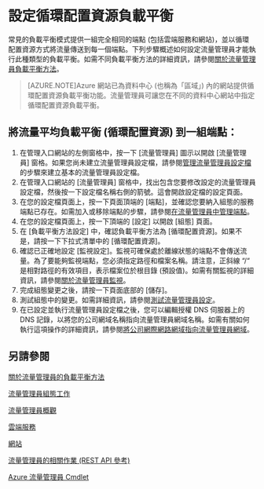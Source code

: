 <properties
   pageTitle="設定流量管理員循環配置資源負載平衡"
   description="本文將協助您設定流量管理員端點的循環配置資源負載平衡。"
   services="traffic-manager"
   documentationCenter=""
   authors="joaoma"
   manager="adinah"
   editor="tysonn" />
<tags 
   ms.service="traffic-manager"
   ms.devlang="na"
   ms.topic="article"
   ms.tgt_pltfrm="na"
   ms.workload="infrastructure-services"
   ms.date="05/27/2015"
   ms.author="joaoma;cherylmc" />

# 設定循環配置資源負載平衡

常見的負載平衡模式提供一組完全相同的端點 (包括雲端服務和網站)，並以循環配置資源方式將流量傳送到每一個端點。下列步驟概述如何設定流量管理員才能執行此種類型的負載平衡。如需不同負載平衡方法的詳細資訊，請參閱[關於流量管理員負載平衡方法](traffic-manager-load-balancing-methods.md)。

>[AZURE.NOTE]Azure 網站已為資料中心 (也稱為「區域」) 內的網站提供循環配置資源負載平衡功能。流量管理員可讓您在不同的資料中心網站中指定循環配置資源負載平衡。

## 將流量平均負載平衡 (循環配置資源) 到一組端點：

1. 在管理入口網站的左側窗格中，按一下 [流量管理員] 圖示以開啟 [流量管理員] 窗格。如果您尚未建立流量管理員設定檔，請參閱[管理流量管理員設定檔](traffic-manager-manage-profiles.md)的步驟來建立基本的流量管理員設定檔。
2. 在管理入口網站的 [流量管理員] 窗格中，找出包含您要修改設定的流量管理員設定檔，然後按一下設定檔名稱右側的箭號。這會開啟設定檔的設定頁面。
3. 在您的設定檔頁面上，按一下頁面頂端的 [端點]，並確認您要納入組態的服務端點已存在。如需加入或移除端點的步驟，請參閱[在流量管理員中管理端點](traffic-manager-endpoints.md)。
4. 在您的設定檔頁面上，按一下頂端的 [設定] 以開啟 [組態] 頁面。
5. 在 [負載平衡方法設定] 中，確認負載平衡方法為 [循環配置資源]。如果不是，請按一下下拉式清單中的 [循環配置資源]。
6. 確認已正確地設定 [監視設定]。監視可確保處於離線狀態的端點不會傳送流量。為了要能夠監視端點，您必須指定路徑和檔案名稱。請注意，正斜線 “/“ 是相對路徑的有效項目，表示檔案位於根目錄 (預設值)。如需有關監視的詳細資訊，請參閱[關於流量管理員監視](../traffic-manager-about-monitoring.md)。
7. 完成組態變更之後，請按一下頁面底部的 [儲存]。
8. 測試組態中的變更。如需詳細資訊，請參閱[測試流量管理員設定](traffic-manager-testing-settings.md)。
9. 在已設定並執行流量管理員設定檔之後，您可以編輯授權 DNS 伺服器上的 DNS 記錄，以將您的公司網域名稱指向流量管理員網域名稱。如需有關如何執行這項操作的詳細資訊，請參閱[將公司網際網路網域指向流量管理員網域](traffic-manager-point-internet-domain.md)。

## 另請參閱

[關於流量管理員的負載平衡方法](traffic-manager-load-balancing-methods.md)

[流量管理員組態工作](https://msdn.microsoft.com/library/azure/hh744830.aspx)

[流量管理員概觀](../traffic-manmager-overview.md)

[雲端服務](http://go.microsoft.com/fwlink/?LinkId=314074)

[網站](http://go.microsoft.com/fwlink/p/?LinkId=393327)

[流量管理員的相關作業 (REST API 參考)](http://go.microsoft.com/fwlink/?LinkId=313584)

[Azure 流量管理員 Cmdlet](http://go.microsoft.com/fwlink/p/?LinkId=400769)
 

<!---HONumber=July15_HO2-->